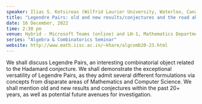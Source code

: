 ```yaml
---
speaker: Ilias S. Kotsireas (Wilfrid Laurier University, Waterloo, Canada)
title: "Legendre Pairs: old and new results/conjectures and the road ahead"
date: 16 December, 2022
time: 2:30 pm
venue: Hybrid - Microsoft Teams (online) and LH-1, Mathematics Department
series: "Algebra & Combinatorics Seminar"
website: http://www.math.iisc.ac.in/~khare/algcomb20-23.html
---
```


We shall discuss Legendre Pairs, an interesting combinatorial object related to the
Hadamard conjecture. We shall demonstrate the exceptional versatility of Legendre Pairs,
as they admit several different formulations via concepts from disparate areas of
Mathematics and Computer Science. We shall mention old and new results and conjectures
within the past 20+ years, as well as potential future avenues for investigation.
